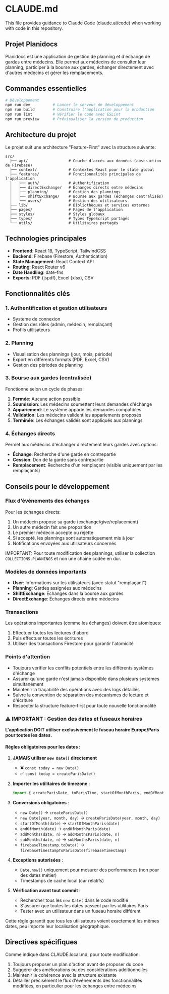 # CLAUDE.md

This file provides guidance to Claude Code (claude.ai/code) when working with code in this repository.

## Projet Planidocs

Planidocs est une application de gestion de planning et d'échange de gardes entre médecins. Elle permet aux médecins de consulter leur planning, participer à la bourse aux gardes, échanger directement avec d'autres médecins et gérer les remplacements.

## Commandes essentielles

```bash
# Développement
npm run dev          # Lancer le serveur de développement
npm run build        # Construire l'application pour la production
npm run lint         # Vérifier le code avec ESLint
npm run preview      # Prévisualiser la version de production
```

## Architecture du projet

Le projet suit une architecture "Feature-First" avec la structure suivante:

```
src/
  ├── api/                  # Couche d'accès aux données (abstraction de Firebase)
  ├── context/              # Contextes React pour le state global
  ├── features/             # Fonctionnalités principales de l'application
  │   ├── auth/             # Authentification
  │   ├── directExchange/   # Échanges directs entre médecins
  │   ├── planning/         # Gestion des plannings
  │   ├── shiftExchange/    # Bourse aux gardes (échanges centralisés)
  │   └── users/            # Gestion des utilisateurs
  ├── lib/                  # Bibliothèques et services externes
  ├── pages/                # Pages de l'application
  ├── styles/               # Styles globaux
  ├── types/                # Types TypeScript partagés
  └── utils/                # Utilitaires partagés
```

## Technologies principales

- **Frontend**: React 18, TypeScript, TailwindCSS
- **Backend**: Firebase (Firestore, Authentication)
- **State Management**: React Context API
- **Routing**: React Router v6
- **Date Handling**: date-fns
- **Exports**: PDF (jspdf), Excel (xlsx), CSV

## Fonctionnalités clés

### 1. Authentification et gestion utilisateurs
- Système de connexion
- Gestion des rôles (admin, médecin, remplaçant)
- Profils utilisateurs

### 2. Planning
- Visualisation des plannings (jour, mois, période)
- Export en différents formats (PDF, Excel, CSV)
- Gestion des périodes de planning

### 3. Bourse aux gardes (centralisée)
Fonctionne selon un cycle de phases:
1. **Fermée**: Aucune action possible
2. **Soumission**: Les médecins soumettent leurs demandes d'échange
3. **Appariement**: Le système apparie les demandes compatibles
4. **Validation**: Les médecins valident les appariements proposés
5. **Terminée**: Les échanges validés sont appliqués aux plannings

### 4. Échanges directs
Permet aux médecins d'échanger directement leurs gardes avec options:
- **Échange**: Recherche d'une garde en contrepartie
- **Cession**: Don de la garde sans contrepartie
- **Remplacement**: Recherche d'un remplaçant (visible uniquement par les remplaçants)

## Conseils pour le développement

### Flux d'événements des échanges

Pour les échanges directs:
1. Un médecin propose sa garde (exchange/give/replacement)
2. Un autre médecin fait une proposition
3. Le premier médecin accepte ou rejette
4. Si accepté, les plannings sont automatiquement mis à jour
5. Notifications envoyées aux utilisateurs concernés

IMPORTANT: Pour toute modification des plannings, utiliser la collection `COLLECTIONS.PLANNINGS` et non une chaîne codée en dur.

### Modèles de données importants

- **User**: Informations sur les utilisateurs (avec statut "remplaçant")
- **Planning**: Gardes assignées aux médecins
- **ShiftExchange**: Échanges dans la bourse aux gardes
- **DirectExchange**: Échanges directs entre médecins

### Transactions

Les opérations importantes (comme les échanges) doivent être atomiques:
1. Effectuer toutes les lectures d'abord
2. Puis effectuer toutes les écritures
3. Utiliser des transactions Firestore pour garantir l'atomicité

### Points d'attention

- Toujours vérifier les conflits potentiels entre les différents systèmes d'échange
- Assurer qu'une garde n'est jamais disponible dans plusieurs systèmes simultanément
- Maintenir la traçabilité des opérations avec des logs détaillés
- Suivre la convention de séparation des mécanismes de lecture et d'écriture
- Respecter la structure feature-first pour toute nouvelle fonctionnalité

### ⚠️ IMPORTANT : Gestion des dates et fuseaux horaires

**L'application DOIT utiliser exclusivement le fuseau horaire Europe/Paris pour toutes les dates.**

#### Règles obligatoires pour les dates :

1. **JAMAIS utiliser `new Date()` directement**
   - ❌ `const today = new Date()`
   - ✅ `const today = createParisDate()`

2. **Importer les utilitaires de timezone** :
   ```typescript
   import { createParisDate, toParisTime, startOfMonthParis, endOfMonthParis, addMonthsParis, subMonthsParis } from '../utils/timezoneUtils';
   ```

3. **Conversions obligatoires** :
   - `new Date()` → `createParisDate()`
   - `new Date(year, month, day)` → `createParisDate(year, month, day)`
   - `startOfMonth(date)` → `startOfMonthParis(date)`
   - `endOfMonth(date)` → `endOfMonthParis(date)`
   - `addMonths(date, n)` → `addMonthsParis(date, n)`
   - `subMonths(date, n)` → `subMonthsParis(date, n)`
   - `firebaseTimestamp.toDate()` → `firebaseTimestampToParisDate(firebaseTimestamp)`

4. **Exceptions autorisées** :
   - `Date.now()` uniquement pour mesurer des performances (non pour des dates métier)
   - Timestamps de cache local (car relatifs)

5. **Vérification avant tout commit** :
   - Rechercher tous les `new Date(` dans le code modifié
   - S'assurer que toutes les dates passent par les utilitaires Paris
   - Tester avec un utilisateur dans un fuseau horaire différent

Cette règle garantit que tous les utilisateurs voient exactement les mêmes dates, peu importe leur localisation géographique.

## Directives spécifiques

Comme indiqué dans CLAUDE.local.md, pour toute modification:
1. Toujours proposer un plan d'action avant de proposer du code
2. Suggérer des améliorations ou des considérations additionnelles
3. Maintenir la cohérence avec la structure existante
4. Détailler précisément le flux d'événements des fonctionnalités modifiées, en particulier pour les échanges entre médecins
